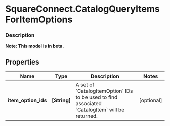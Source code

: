 # SquareConnect.CatalogQueryItemsForItemOptions

### Description
**Note: This model is in beta.**



## Properties
Name | Type | Description | Notes
------------ | ------------- | ------------- | -------------
**item_option_ids** | **[String]** | A set of &#x60;CatalogItemOption&#x60; IDs to be used to find associated &#x60;CatalogItem&#x60; will be returned. | [optional] 


